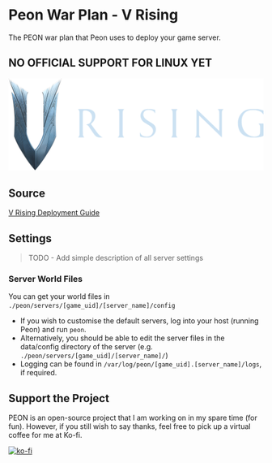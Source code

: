 # Peon War Plan - V Rising

The PEON war plan that Peon uses to deploy your game server.

## **NO OFFICIAL SUPPORT FOR LINUX YET**

![V Rising](./logo.png)

## Source

[V Rising Deployment Guide](https://github.com/StunlockStudios/vrising-dedicated-server-instructions)

## Settings

> TODO - Add simple description of all server settings

### Server World Files

You can get your world files in `./peon/servers/[game_uid]/[server_name]/config`

- If you wish to customise the default servers, log into your host (running Peon) and run ``peon``.
- Alternatively, you should be able to edit the server files in the data/config directory of the server (e.g. ``./peon/servers/[game_uid]/[server_name]/``)
- Logging can be found in ``/var/log/peon/[game_uid].[server_name]/logs``, if required.

## Support the Project

PEON is an open-source project that I am working on in my spare time (for fun).
However, if you still wish to say thanks, feel free to pick up a virtual coffee for me at Ko-fi.

[![ko-fi](https://ko-fi.com/img/githubbutton_sm.svg)](https://ko-fi.com/K3K567ILJ)

